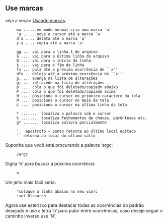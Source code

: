 Use marcas
----------

veja a seção [Usando marcas](../capitulo_3/usando_marcas.md).

         ma ..... em modo normal cria uma marca `a'
         'a ..... move o cursor até a marca `a'
         d'a .... deleta até a marca `a'
         y'a .... copia até a marca `a'

         gg ... vai para a linha 1 do arquivo
         G .... vai para a última linha do arquivo
         0 .... vai para o início da linha
         $ .... vai para o fim da linha
         fx ... pula até a próxima ocorrência de ``x''
         dfx .. deleta até a próxima ocorrência de ``x''
         g, ... avança na lista de alterações
         g; ... retrocede na lista de alterações
         p .... cola o que foi deletado/copiado abaixo
         P .... cola o que foi deletado/copiado acima
         H .... posiciona o cursor no primeiro caractere da tela
         M .... posiciona o cursor no meio da tela
         L .... posiciona o cursor na última linha da tela

         * ........ localiza a palavra sob o cursor
         % ........ localiza fechamentos de chaves, parênteses etc.
         g* ....... localiza palavra parcialmente

         '.  apostrofo + ponto retorna ao último local editado
         '' retorna ao local do ultimo salto

Suponha que você está procurando a palavra ‘argc’:

         /argc

Digita ‘n’ para buscar a próxima ocorrência

         n

Um jeito mais fácil seria:

         "coloque a linha abaixo no seu vimrc
         :set hlsearch

Agora use asterisco para destacar todas as ocorrências do padrão
desejado e use a letra ‘n’ para pular entre ocorrências, caso deseje
seguir o caminho inverso use ‘N’.

